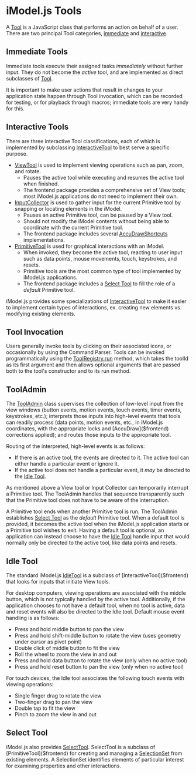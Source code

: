 # iModel.js Tools

A [Tool]($frontend) is a JavaScript class that performs an action on behalf of a user. There are two principal Tool categories, [immediate](#immediate-tools) and [interactive](#interactive-tools).

## Immediate Tools

Immediate tools execute their assigned tasks *immediately* without further input. They do not become the *active* tool, and are implemented as direct subclasses of [Tool]($frontend).

It is important to make user actions that result in changes to your application state happen through Tool invocation, which can be recorded for testing, or for playback through macros; immediate tools are very handy for this.

## Interactive Tools

There are three interactive Tool classifications, each of which is implemented by subclassing [InteractiveTool]($frontend) to best serve a specific purpose.

* [ViewTool]($frontend) is used to implement viewing operations such as pan, zoom, and rotate.
  * Pauses the active tool while executing and resumes the active tool when finished.
  * The frontend package provides a comprehensive set of View tools; most iModel.js applications do not need to implement their own.
* [InputCollector]($frontend) is used to gather input for the current Primitive tool by snapping or locating elements in the iModel.
  * Pauses an active Primitive tool, can be paused by a View tool.
  * Should not modify the iModel contents without being able to coordinate with the current Primitive tool.
  * The frontend package includes several [AccuDrawShortcuts]($frontend) implementations.
* [PrimitiveTool]($frontend) is used for graphical interactions with an iModel.
  * When invoked, they become the active tool, reacting to user input such as data points, mouse movements, touch, keystrokes, and resets.
  * Primitive tools are the most common type of tool implemented by iModel.js applications.
  * The frontend package includes a [Select Tool](#select-tool) to fill the role of a *default* Primitive tool.

iModel.js provides some specializations of [InteractiveTool]($frontend) to make it easier to implement certain types of interactions, ex. creating new elements vs. modifying existing elements.

## Tool Invocation

Users generally invoke tools by clicking on their associated icons, or occasionally by using the Command Parser. Tools can be invoked programmatically using the [ToolRegistry.run]($frontend) method, which takes the toolId as its first argument and then allows optional arguments that are passed both to the tool's constructor and to its run method.

## ToolAdmin

The [ToolAdmin]($frontend) class supervises the collection of low-level input from the view windows (button events, motion events, touch events, timer events, keystrokes, etc.); interprets those inputs into high-level events that tools can readily process (data points, motion events, etc., in iModel.js coordinates, with the appropriate locks and [AccuDraw]($frontend) corrections applied); and routes those inputs to the appropriate tool.

Routing of the interpreted, high-level events is as follows:

* If there is an active tool, the events are directed to it. The active tool can either handle a particular event or ignore it.
* If the active tool does not handle a particular event, it *may* be directed to the [Idle Tool](#idle-tool).

As mentioned above a View tool or Input Collector can temporarily interrupt a Primitive tool. The ToolAdmin handles that sequence transparently such that the Primitive tool does not have to be aware of the interruption.

A Primitive tool ends when another Primitive tool is run. The ToolAdmin establishes [Select Tool](#select-tool) as the *default* Primitive tool. When a default tool is provided, it becomes the active tool when the iModel.js application starts or a Primitive tool wishes to exit. Having a default tool is optional, an application can instead choose to have the [Idle Tool](#idle-tool) handle input that would normally only be directed to the active tool, like data points and resets.

## Idle Tool

The standard iModel.js [IdleTool]($frontend) is a subclass of [InteractiveTool]($frontend) that looks for inputs that initiate View tools.

For desktop computers, viewing operations are associated with the middle button, which is not typically handled by the active tool. Additionally, if the application chooses to not have a default tool, when no tool is active, data and reset events will also be directed to the Idle tool. Default mouse event handling is as follows:

* Press and hold middle button to pan the view
* Press and hold shift-middle button to rotate the view (uses geometry under cursor as pivot point)
* Double click of middle button to fit the view
* Roll the wheel to zoom the view in and out
* Press and hold data button to rotate the view (only when no active tool)
* Press and hold reset button to pan the view (only when no active tool)

For touch devices, the Idle tool associates the following touch events with viewing operations:

* Single finger drag to rotate the view
* Two-finger drag to pan the view
* Double tap to fit the view
* Pinch to zoom the view in and out

## Select Tool

iModel.js also provides [SelectTool]($frontend). SelectTool is a subclass of [PrimitiveTool]($frontend) for creating and managing a [SelectionSet]($frontend) from existing elements. A SelectionSet identifies elements of particular interest for examining properties and other interactions.

